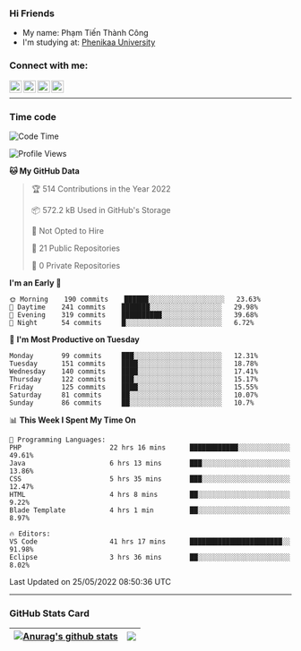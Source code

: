 ### Hi Friends

- My name: Phạm Tiến Thành Công
- I'm studying at: [Phenikaa University]


### Connect with me:
[<img align="left" alt="PhamTienThanhCong | Facebook" width="22px" src="https://upload.wikimedia.org/wikipedia/commons/thumb/1/16/Facebook-icon-1.png/640px-Facebook-icon-1.png" />][facebook]
[<img align="left" alt="PhamTienThanhCong | Zalo" width="22px" src="https://www.anphatpc.com.vn/template/anphat_2020v2/images/icon-zalo.jpg" />][zalo]
[<img align="left" alt="PhamTienThanhCong | LinkedIn" width="22px" src="https://cdn3.iconfinder.com/data/icons/inficons/512/linkedin.png" />][linkedin]
[<img align="left" alt="PhamTienThanhCong | tiktok" width="22px" src="https://cdn.worldvectorlogo.com/logos/tiktok-logo.svg" />][tiktok]

<br />

---

### Time code

<!--START_SECTION:waka-->
![Code Time](http://img.shields.io/badge/Code%20Time-377%20hrs%2019%20mins-blue)

![Profile Views](http://img.shields.io/badge/Profile%20Views-112-blue)

**🐱 My GitHub Data** 

> 🏆 514 Contributions in the Year 2022
 > 
> 📦 572.2 kB Used in GitHub's Storage 
 > 
> 🚫 Not Opted to Hire
 > 
> 📜 21 Public Repositories 
 > 
> 🔑 0 Private Repositories  
 > 
**I'm an Early 🐤** 

```text
🌞 Morning    190 commits    ██████░░░░░░░░░░░░░░░░░░░   23.63% 
🌆 Daytime    241 commits    ███████░░░░░░░░░░░░░░░░░░   29.98% 
🌃 Evening    319 commits    ██████████░░░░░░░░░░░░░░░   39.68% 
🌙 Night      54 commits     █░░░░░░░░░░░░░░░░░░░░░░░░   6.72%

```
📅 **I'm Most Productive on Tuesday** 

```text
Monday       99 commits     ███░░░░░░░░░░░░░░░░░░░░░░   12.31% 
Tuesday      151 commits    ████░░░░░░░░░░░░░░░░░░░░░   18.78% 
Wednesday    140 commits    ████░░░░░░░░░░░░░░░░░░░░░   17.41% 
Thursday     122 commits    ███░░░░░░░░░░░░░░░░░░░░░░   15.17% 
Friday       125 commits    ████░░░░░░░░░░░░░░░░░░░░░   15.55% 
Saturday     81 commits     ██░░░░░░░░░░░░░░░░░░░░░░░   10.07% 
Sunday       86 commits     ██░░░░░░░░░░░░░░░░░░░░░░░   10.7%

```


📊 **This Week I Spent My Time On** 

```text
💬 Programming Languages: 
PHP                      22 hrs 16 mins      ████████████░░░░░░░░░░░░░   49.61% 
Java                     6 hrs 13 mins       ███░░░░░░░░░░░░░░░░░░░░░░   13.86% 
CSS                      5 hrs 35 mins       ███░░░░░░░░░░░░░░░░░░░░░░   12.47% 
HTML                     4 hrs 8 mins        ██░░░░░░░░░░░░░░░░░░░░░░░   9.22% 
Blade Template           4 hrs 1 min         ██░░░░░░░░░░░░░░░░░░░░░░░   8.97%

🔥 Editors: 
VS Code                  41 hrs 17 mins      ███████████████████████░░   91.98% 
Eclipse                  3 hrs 36 mins       ██░░░░░░░░░░░░░░░░░░░░░░░   8.02%

```


 Last Updated on 25/05/2022 08:50:36 UTC
<!--END_SECTION:waka-->

---

### GitHub Stats Card

| <a href="https://github.com/phamtienthanhcong"><img align="center" src="https://github-readme-stats.vercel.app/api?username=PhamTienThanhCong&show_icons=true&include_all_commits=true&theme=buefy&hide_border=true&theme=ocean_dark" alt="Anurag's github stats" /></a> | <a href="https://github.com/phamtienthanhcong"><img align="center" src="https://github-readme-stats.vercel.app/api/top-langs/?username=PhamTienThanhCong&layout=compact&theme=buefy&hide_border=true&theme=ocean_dark" /></a> |
| ------------- | ------------- |

[Phenikaa University]: https://phenikaa-uni.edu.vn/vi
[facebook]: https://www.facebook.com/phamtienthanhcong
[linkedin]: https://linkedin.com/in/phamtienthanhcong
[zalo]: https://zalo.me/0396396332
[tiktok]: https://www.tiktok.com/@phamtienthanhcong
[web]: https://github.com/PhamTienThanhCong/web_dev
[min project]: https://github.com/PhamTienThanhCong/Project-Of-Web
[c and cpp]: https://github.com/PhamTienThanhCong/Code_C_and_Cpro
[python]: https://github.com/PhamTienThanhCong/Python_beginer
